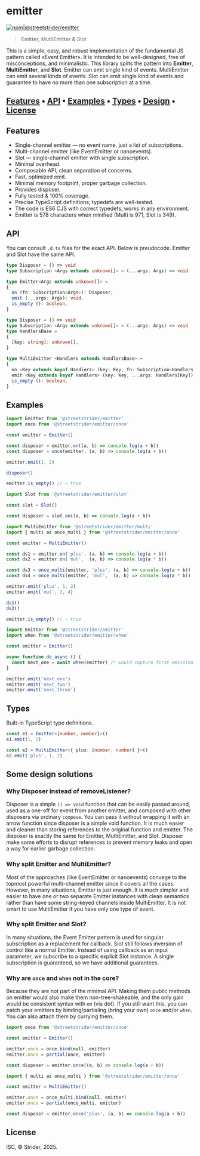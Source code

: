 # emitter

[![npm|@streetstrider/emitter](http://img.shields.io/badge/npm-@streetstrider/emitter-CB3837.svg?style=flat-square)](https://www.npmjs.org/package/@streetstrider/emitter)

> Emitter, MultiEmitter & Slot

This is a simple, easy, and robust implementation of the fundamental JS pattern called «Event Emitter». It is intended to be well-designed, free of misconceptions, and minimalistic. This library splits the pattern into **Emitter**, **MultiEmitter**, and **Slot**. Emitter can emit single kind of events. MultiEmitter can emit several kinds of events. Slot can emit single kind of events and guarantee to have no more than one subscription at a time.

## [Features](#features) • [API](#api) • [Examples](#examples) • [Types](#types) • [Design](#some-design-solutions) • [License](#license)

## Features
* Single-channel emitter — no event name, just a list of subscriptions.
* Multi-channel emitter (like EventEmitter or nanoevents).
* Slot — single-channel emitter with single subscription.
* Minimal overhead.
* Composable API, clean separation of concerns.
* Fast, optimized emit.
* Minimal memory footprint, proper garbage collection.
* Provides disposer.
* Fully tested & 100% coverage.
* Precise TypeScript definitions; typedefs are well-tested.
* The code is ES6 CJS with correct typedefs, works in any environment.
* Emitter is 578 characters when minified (Multi is 971, Slot is 349).

## API

You can consult `.d.ts` files for the exact API. Below is preudocode. Emitter and Slot have the same API.

```ts
type Disposer = () => void
type Subscription <Args extends unknown[]> = (...args: Args) => void

type Emitter<Args extends unknown[]> =
{
  on (fn: Subscription<Args>): Disposer,
  emit (...args: Args): void,
  is_empty (): boolean,
}
```

```ts
type Disposer = () => void
type Subscription <Args extends unknown[]> = (...args: Args) => void
type HandlersBase =
{
  [key: string]: unknown[],
}

type MultiEmitter <Handlers extends HandlersBase> =
{
  on <Key extends keyof Handlers> (key: Key, fn: Subscription<Handlers[Key]>): Disposer,
  emit <Key extends keyof Handlers> (key: Key, ...args: Handlers[Key]): void,
  is_empty (): boolean,
}
```

## Examples
```js
import Emitter from '@streetstrider/emitter'
import once from '@streetstrider/emitter/once'

const emitter = Emitter()

const disposer = emitter.on((a, b) => console.log(a + b))
const disposer = once(emitter, (a, b) => console.log(a + b))

emitter.emit(1, 2)

disposer()

emitter.is_empty() // → true
```

```js
import Slot from '@streetstrider/emitter/slot'

const slot = Slot()

const disposer = slot.on((a, b) => console.log(a + b))
```

```js
import MultiEmitter from '@streetstrider/emitter/multi'
import { multi as once_multi } from '@streetstrider/emitter/once'

const emitter = MultiEmitter()

const ds1 = emitter.on('plus', (a, b) => console.log(a + b))
const ds2 = emitter.on('mul',  (a, b) => console.log(a * b))

const ds3 = once_multi(emitter, 'plus', (a, b) => console.log(a + b))
const ds4 = once_multi(emitter, 'mul',  (a, b) => console.log(a * b))

emitter.emit('plus', 1, 2)
emitter.emit('mul', 3, 4)

ds1()
ds2()

emitter.is_empty() // → true
```

```js
import Emitter from '@streetstrider/emitter'
import when from '@streetstrider/emitter/when'

const emitter = Emitter()

async function do_async () {
  const next_one = await when(emitter) /* would capture first emission */
}

emitter.emit('next_one')
emitter.emit('next_two')
emitter.emit('next_three')
```

## Types
Built-in TypeScript type definitions.
```typescript
const e1 = Emitter<[number, number]>()
e1.emit(1, 2)

const e2 = MultiEmitter<{ plus: [number, number] }>()
e2.emit('plus', 1, 2)
```

## Some design solutions

### Why Disposer instead of removeListener?
Disposer is a simple `() => void` function that can be easily passed around, used as a one-off for event from another emitter, and composed with other disposers via ordinary `compose`. You can pass it without wrapping it with an arrow function since disposer is a simple void function. It is much easier and cleaner than storing references to the original function and emitter. The disposer is exactly the same for Emitter, MultiEmitter, and Slot. Disposer make some efforts to disrupt references to prevent memory leaks and open a way for earlier garbage collection.

### Why split Emitter and MultiEmitter?
Most of the approaches (like EventEmitter or nanoevents) convege to the topmost powerful multi-channel emitter since it covers all the cases. However, in many situations, Emitter is just enough. It is much simpler and easier to have one or two separate Emitter instances with clean semantics rather than have some string-keyed channels inside MultiEmitter. It is not smart to use MultiEmitter if you have only one type of event.

### Why split Emitter and Slot?
In many situations, the Event Emitter pattern is used for singular subscription as a replacement for callback. Slot still follows inversion of control like a normal Emitter. Instead of using callback as an input parameter, we subscribe to a specific explicit Slot instance. A single subscription is guaranteed, so we have additional guarantees.

### Why are `once` and `when` not in the core?
Because they are not part of the minimal API. Making them public methods on emitter would also make them non-tree-shakeable, and the only gain would be consistent syntax with `on` (via dot). If you still want this, you can patch your emitters by binding/partialing (bring your own) `once` and/or `when`. You can also attach them by currying them.

```js
import once from '@streetstrider/emitter/once'

const emitter = Emitter()

emitter.once = once.bind(null, emitter)
emitter.once = partial(once, emitter)

const disposer = emitter.once((a, b) => console.log(a + b))
```

```js
import { multi as once_multi } from '@streetstrider/emitter/once'

const emitter = MultiEmitter()

emitter.once = once_multi.bind(null, emitter)
emitter.once = partial(once_multi, emitter)

const disposer = emitter.once('plus', (a, b) => console.log(a + b))
```

## License
ISC, © Strider, 2025.
